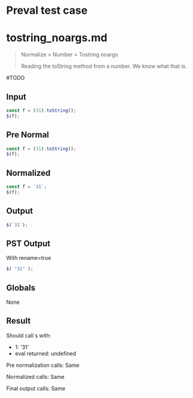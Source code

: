 # Preval test case

# tostring_noargs.md

> Normalize > Number > Tostring noargs
>
> Reading the toString method from a number. We know what that is.

#TODO

## Input

`````js filename=intro
const f = (31).toString();
$(f);
`````

## Pre Normal

`````js filename=intro
const f = (31).toString();
$(f);
`````

## Normalized

`````js filename=intro
const f = `31`;
$(f);
`````

## Output

`````js filename=intro
$(`31`);
`````

## PST Output

With rename=true

`````js filename=intro
$( "31" );
`````

## Globals

None

## Result

Should call `$` with:
 - 1: '31'
 - eval returned: undefined

Pre normalization calls: Same

Normalized calls: Same

Final output calls: Same
